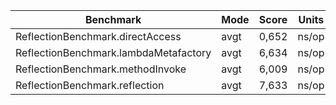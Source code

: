 | Benchmark                             | Mode | Score  | Units    |
|---------------------------------------|------|--------|----------|
| ReflectionBenchmark.directAccess      | avgt | 0,652  | ns/op    |
| ReflectionBenchmark.lambdaMetafactory | avgt | 6,634  | ns/op    |
| ReflectionBenchmark.methodInvoke      | avgt | 6,009  | ns/op    |
| ReflectionBenchmark.reflection        | avgt | 7,633  | ns/op    |

